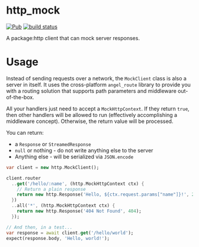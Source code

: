 # http_mock
[![Pub](https://img.shields.io/pub/v/http_mock.svg)](https://pub.dartlang.org/packages/http_mock)
[![build status](https://travis-ci.org/thosakwe/http_mock.svg)](https://travis-ci.org/thosakwe/http_mock)

A package:http client that can mock server responses.

# Usage
Instead of sending requests over a network, the `MockClient` class is also
a server in itself. It uses the cross-platform `angel_route` library to provide
you with a routing solution that supports path parameters and middleware out-of-the-box.

All your handlers just need to accept a `MockHttpContext`. If they return `true`, then
other handlers will be allowed to run (effectively accomplishing a middleware concept).
Otherwise, the return value will be processed.

You can return:
* a `Response` or `StreamedResponse`
* `null` or nothing - do not write anything else to the server
* Anything else - will be serialized via `JSON.encode`

```dart
var client = new http.MockClient();

client.router
  ..get('/hello/:name', (http.MockHttpContext ctx) {
    // Return a plain response
    return new http.Response('Hello, ${ctx.request.params["name"]}!', 200);
  })
  ..all('*', (http.MockHttpContext ctx) {
    return new http.Response('404 Not Found', 404);
  });

// And then, in a test...
var response = await client.get('/hello/world');
expect(response.body, 'Hello, world!');

```
